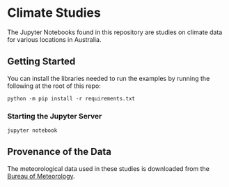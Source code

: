 # Climate Studies

The Jupyter Notebooks found in this repository are studies on climate data for various locations in Australia.

## Getting Started

You can install the libraries needed to run the examples by running the following at the root of this repo:

```
python -m pip install -r requirements.txt
```

### Starting the Jupyter Server

```shell
jupyter notebook
```

## Provenance of the Data

The meteorological data used in these studies is downloaded from the [Bureau of Meteorology](https://www.bom.gov.au/climate/data/).
